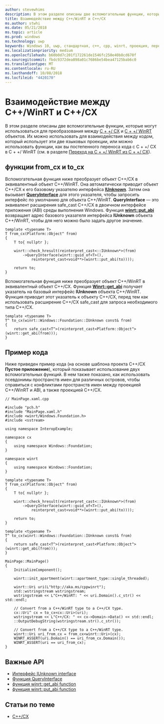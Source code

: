 ```yaml
---
author: stevewhims
description: В этом разделе описаны две вспомогательные функции, которые могут использоваться для преобразования между объектами C++/ CX и C++/WinRT.
title: Взаимодействие между C++/WinRT и C++/CX
ms.author: stwhi
ms.date: 05/21/2018
ms.topic: article
ms.prod: windows
ms.technology: uwp
keywords: Windows 10, uwp, стандартная, c++, cpp, winrt, проекция, перенос, взаимодействие, C++/CX
ms.localizationpriority: medium
ms.openlocfilehash: b60b0d7c201f172261de1546fc250e40b8cd670f
ms.sourcegitcommit: fbdc9372dea898a01c7686be54bea47125bab6c0
ms.translationtype: MT
ms.contentlocale: ru-RU
ms.lasthandoff: 10/08/2018
ms.locfileid: "4420170"
---
```

# <a name="interop-between-cwinrt-and-ccx"></a>Взаимодействие между C++/WinRT и C++/CX
В этом разделе описаны две вспомогательные функции, которые могут использоваться для преобразования между [C + +/ CX](/cpp/cppcx/visual-c-language-reference-c-cx?branch=live) и [C + +/ WinRT](/windows/uwp/cpp-and-winrt-apis/intro-to-using-cpp-with-winrt) объектов. Их можно использовать для взаимодействия между кодом, который использует эти две языковых проекции, или можно использовать функции, как вы постепенного переноса кода с C + +/ CX в C + +/ WinRT (см. в разделе [Переход на C + +/ WinRT из C + +/ CX](move-to-winrt-from-cx.md)).

## <a name="fromcx-and-tocx-functions"></a>функции from_cx и to_cx
Вспомогательная функция ниже преобразует объект C++/CX в эквивалентный объект C++/WinRT. Она автоматически приводит объект C++/CX к его базовому указателю интерфейса [**IUnknown**](https://msdn.microsoft.com/library/windows/desktop/ms680509). Затем она вызывает [**QueryInterface**](https://msdn.microsoft.com/library/windows/desktop/ms682521) для этого указателя, чтобы запросить интерфейс по умолчанию для объекта C++/WinRT. **QueryInterface** — это эквивалент расширения safe_cast C++/CX в двоичном интерфейсе приложения (ABI) среды выполнения Windows. Функция [**winrt::put_abi**](/uwp/cpp-ref-for-winrt/put-abi) возвращает адрес базового указателя интерфейса **IUnknown** объекта C++/WinRT, чтобы для него можно было задать другое значение.

```cppwinrt
template <typename T>
T from_cx(Platform::Object^ from)
{
    T to{ nullptr };

    winrt::check_hresult(reinterpret_cast<::IUnknown*>(from)
        ->QueryInterface(winrt::guid_of<T>(),
            reinterpret_cast<void**>(winrt::put_abi(to))));

    return to;
}
```

Вспомогательная функция ниже преобразует объект C++/WinRT в эквивалентный объект C++/CX. Функция [**Winrt::get_abi**](/uwp/cpp-ref-for-winrt/get-abi) получает указатель на базовый интерфейс **IUnknown** объекта C++/WinRT. Функция приводит этот указатель к объекту C++/CX, перед тем как использовать расширение C++/CX safe_cast для запроса необходимого типа C++/CX.

```cppwinrt
template <typename T>
T^ to_cx(winrt::Windows::Foundation::IUnknown const& from)
{
    return safe_cast<T^>(reinterpret_cast<Platform::Object^>(winrt::get_abi(from)));
}
```

## <a name="code-example"></a>Пример кода
Ниже приведен пример кода (на основе шаблона проекта C++/CX **Пустое приложение**), который показывает использование двух вспомогательных функций. В нем также показано, как использовать псевдонимы пространств имен для различных островов, чтобы справиться с конфликтами пространств имен между проекцией C++/WinRT и ABI, а также проекцией C++/CX.

```cppwinrt
// MainPage.xaml.cpp

#include "pch.h"
#include "MainPage.xaml.h"
#include <winrt/Windows.Foundation.h>
#include <sstream>

using namespace InteropExample;

namespace cx
{
    using namespace Windows::Foundation;
}

namespace winrt
{
    using namespace Windows::Foundation;
}

template <typename T>
T from_cx(Platform::Object^ from)
{
    T to{ nullptr };

    winrt::check_hresult(reinterpret_cast<::IUnknown*>(from)
        ->QueryInterface(winrt::guid_of<T>(),
            reinterpret_cast<void**>(winrt::put_abi(to))));

    return to;
}

template <typename T>
T^ to_cx(winrt::Windows::Foundation::IUnknown const& from)
{
    return safe_cast<T^>(reinterpret_cast<Platform::Object^>(winrt::get_abi(from)));
}

MainPage::MainPage()
{
    InitializeComponent();

    winrt::init_apartment(winrt::apartment_type::single_threaded);

    winrt::Uri uri(L"http://aka.ms/cppwinrt");
    std::wstringstream wstringstream;
    wstringstream << L"C++/WinRT: " << uri.Domain().c_str() << std::endl;

    // Convert from a C++/WinRT type to a C++/CX type.
    cx::Uri^ cx = to_cx<cx::Uri>(uri);
    wstringstream << L"C++/CX: " << cx->Domain->Data() << std::endl;
    ::OutputDebugString(wstringstream.str().c_str());

    // Convert from a C++/CX type to a C++/WinRT type.
    winrt::Uri uri_from_cx = from_cx<winrt::Uri>(cx);
    WINRT_ASSERT(uri.Domain() == uri_from_cx.Domain());
    WINRT_ASSERT(uri == uri_from_cx);
}
```

## <a name="important-apis"></a>Важные API
* [Интерфейс IUnknown interface](https://msdn.microsoft.com/library/windows/desktop/ms680509)
* [Функция QueryInterface](https://msdn.microsoft.com/library/windows/desktop/ms682521)
* [функция winrt::get_abi function](/uwp/cpp-ref-for-winrt/get-abi)
* [функция winrt::put_abi function](/uwp/cpp-ref-for-winrt/put-abi)

## <a name="related-topics"></a>Статьи по теме
* [C++/CX](/cpp/cppcx/visual-c-language-reference-c-cx)
